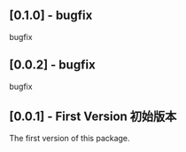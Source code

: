 ## [0.1.0] - bugfix

bugfix

## [0.0.2] - bugfix

bugfix

## [0.0.1] - First Version  初始版本

The first version of this package.